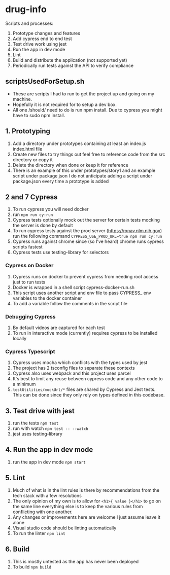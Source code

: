 # drug-info
Scripts and processes:
1. Prototype changes and features
2. Add cypress end to end test
3. Test drive work using jest
4. Run the app in dev mode
5. Lint 
6. Build and distribute the application (not supported yet)
7. Periodically run tests against the API to verify compliance

## scriptsUsedForSetup.sh
* These are scripts I had to run to get the project up and going on my machine.  
* Hopefully it is not required for to setup a dev box.  
* All one /should/ need to do is run npm install.  Due to cypress you might have to sudo npm install.

## 1. Prototyping
1. Add a directory under prototypes containing at least an index.js index.html file
2. Create new files to try things out feel free to reference code from the src directory or copy it
3. Delete the directory when done or keep it for reference
4. There is an example of this under prototypes/story1 and an example script under package.json I do not anticipate adding a script under package.json every time a prototype is added

## 2 and 7 Cypress
1. To run cypress you will need docker
2. run ```npm run cy:run```
3. Cypress tests optionally mock out the server for certain tests mocking the server is done by default
4. To run cypress tests against the prod server (https://rxnav.nlm.nih.gov) run the following command ```CYPRESS_USE_PROD_URL=true npm run cy:run```
5. Cypress runs against chrome since (so I've heard) chrome runs cypress scripts fastest 
6. Cypress tests use testing-library for selectors

### Cypress on Docker
1. Cypress runs on docker to prevent cypress from needing root access just to run tests
2. Docker is wrapped in a shell script cypress-docker-run.sh 
3. This script uses another script and env file to pass CYPRESS_ env variables to the docker container
4. To add a variable follow the comments in the script file

### Debugging Cypress
1. By default videos are captured for each test
2. To run in interactive mode (currently) requires cypress to be installed locally

### Cypress Typescript
1. Cypress uses mocha which conflicts with the types used by jest
2. The project has 2 tsconfig files to separate these contexts
3. Cypress also uses webpack and this project uses parcel
4. It's best to limit any reuse between cypress code and any other code to a minimum
5. ```testUtilities/mockUrl/*``` files are shared by Cypress and Jest tests.  This can be done since they only rely on types defined in this codebase.

## 3. Test drive with jest
1. run the tests ```npm test```
2. run with watch ```npm test -- --watch```
3. jest uses testing-library

## 4. Run the app in dev mode
1. run the app in dev mode ```npm start```


## 5. Lint
1. Much of what is in the lint rules is there by recommendations from the tech stack with a few resolutions
2. The only opinion of my own is to allow for ```<h1>{ value }</h1>``` to go on the same line everything else is to keep the various rules from conflicting with one another.
3. Any changes or improvements here are welcome I just assume leave it alone
4. Visual studio code should be linting automatically
5. To run the linter ```npm lint```

## 6. Build
1. This is mostly untested as the app has never been deployed
2. To build ```npm build```
